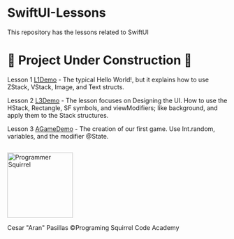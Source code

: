 # SwiftUI-Lessons
This repository has the lessons related to SwiftUI

# :construction: Project Under Construction :construction:

Lesson 1 [L1Demo](Lesson1/L1Demo) - The typical Hello World!, but it explains how to use ZStack, VStack, Image, and Text structs.

Lesson 2 [L3Demo](Lesson2/L3Demo) - The lesson focuses on Designing the UI. How to use the HStack, Rectangle, SF symbols, and viewModifiers; like background, and apply them to the Stack structures.

Lesson 3 [AGameDemo](Lesson3/AGame) - The creation of our first game. Use Int.random, variables, and the modifier @State.

##
<a href="https://programmingsquirrel.wordpress.com/">
  <img src="https://programmingsquirrel.wordpress.com/wp-content/uploads/2023/05/logo_ardilla_programmer_blue.png" alt="Programmer Squirrel" width="150" height="150">
</a>

Cesar "Aran" Pasillas
©️Programing Squirrel Code Academy

